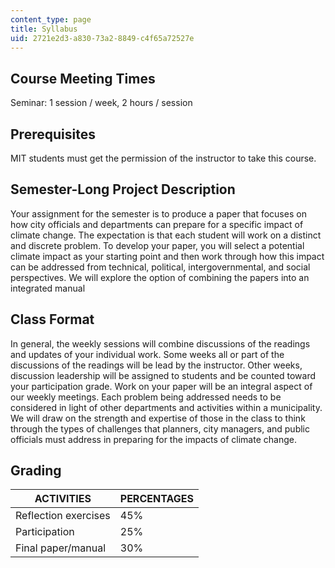 ```yaml
---
content_type: page
title: Syllabus
uid: 2721e2d3-a830-73a2-8849-c4f65a72527e
---
```


Course Meeting Times
--------------------

Seminar: 1 session / week, 2 hours / session

Prerequisites
-------------

MIT students must get the permission of the instructor to take this course.

Semester-Long Project Description
---------------------------------

Your assignment for the semester is to produce a paper that focuses on how city officials and departments can prepare for a specific impact of climate change. The expectation is that each student will work on a distinct and discrete problem. To develop your paper, you will select a potential climate impact as your starting point and then work through how this impact can be addressed from technical, political, intergovernmental, and social perspectives. We will explore the option of combining the papers into an integrated manual

Class Format
------------

In general, the weekly sessions will combine discussions of the readings and updates of your individual work. Some weeks all or part of the discussions of the readings will be lead by the instructor. Other weeks, discussion leadership will be assigned to students and be counted toward your participation grade. Work on your paper will be an integral aspect of our weekly meetings. Each problem being addressed needs to be considered in light of other departments and activities within a municipality. We will draw on the strength and expertise of those in the class to think through the types of challenges that planners, city managers, and public officials must address in preparing for the impacts of climate change.

Grading
-------

| ACTIVITIES | PERCENTAGES |
| --- | --- |
| Reflection exercises | 45% |
| Participation | 25% |
| Final paper/manual | 30%